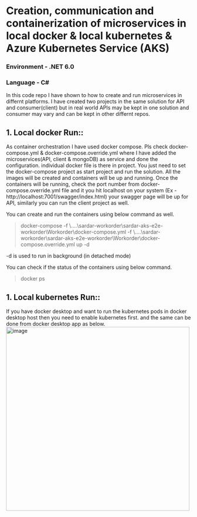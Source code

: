 # Creation, communication and containerization of microservices in local docker & local kubernetes & Azure Kubernetes Service (AKS) 

### Environment - .NET 6.0
### Language - C#

In this code repo I have shown to how to create and run microservices in differnt platforms. I have created two projects in the same solution for API and consumer(client) but in real world APIs may be kept in one solution and consumer may vary and can be kept in other differnt repos.

## 1. Local docker Run:: 
As container orchestration I have used docker compose. Pls check docker-compose.yml & docker-compose.override.yml where I have added the microservices(API, client & mongoDB) as service and done the configuration. individual docker file is there in project.  You just need to set the docker-compose project as start project and run the solution. All the images will be created and containers will be up and running. 
Once the containers will be running, check the port number from docker-compose.override.yml file and it you hit localhost on your system (Ex - http://localhost:7001/swagger/index.html) your swagger page will be up for API, similarly you can run the client project as well.  

You can create and run the containers using below command as well.

> docker-compose -f \\....\sardar-workorder\sardar-aks-e2e-workorder\Workorder\docker-compose.yml -f \\....\sardar-workorder\sardar-aks-e2e-workorder\Workorder\docker-compose.override.yml up -d

-d is used to run in background (in detached mode)

You can check if the status of the containers using below command.

> docker ps
 
## 1. Local kubernetes Run:: 
If you have docker desktop and want to run the kubernetes pods in docker desktop host then you need to enable kubernetes first. and the same can be done from docker desktop app as below. 
<img width="500" alt="image" src="https://github.com/souviksardar1/sardar-aks-e2e-workorder/assets/52888363/4e80fc9c-3058-466a-b1d5-bbf5b9f4e05e">






